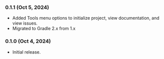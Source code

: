 ### 0.1.1 (Oct 5, 2024)

* Added Tools menu options to initialize project, view documentation, and view issues. 
* Migrated to Gradle 2.x from 1.x

### 0.1.0 (Oct 4, 2024)

* Initial release.